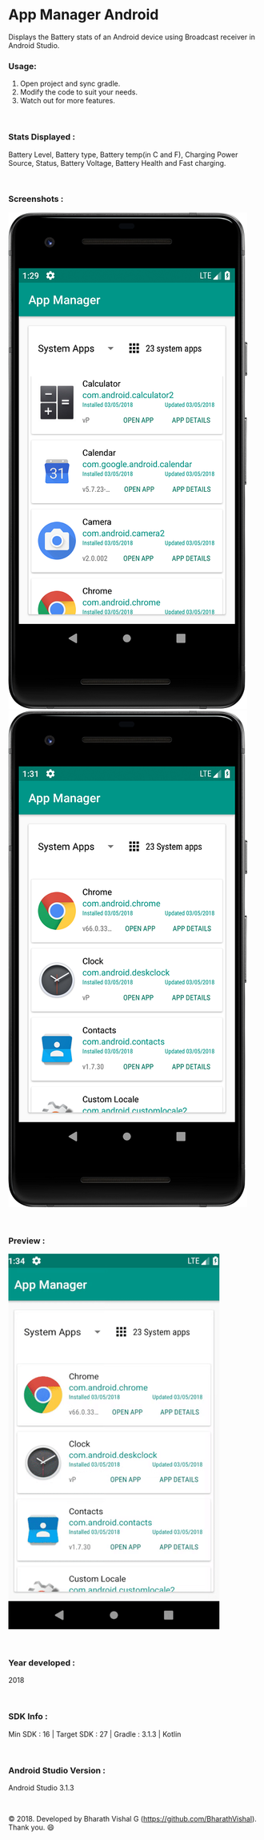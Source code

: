 # App Manager Android

Displays the Battery stats of an Android device using Broadcast receiver in Android Studio.


### Usage:
1. Open project and sync gradle.
2. Modify the code to suit your needs.
3. Watch out for more features.

&nbsp;
### Stats Displayed :
Battery Level, Battery type, Battery temp(in C and F), Charging Power Source, Status, Battery Voltage, Battery Health and Fast charging.

&nbsp;
### Screenshots : 
![Screenshot 1](https://github.com/BharathVishal/App-Manager-Android/blob/master/Screenshots/1.png?s=30)
![Screenshot 2](https://github.com/BharathVishal/App-Manager-Android/blob/master/Screenshots/2.png?s=30)


&nbsp;
### Preview : 
![Preview](https://github.com/BharathVishal/App-Manager-Android/blob/master/Preview/PreviewGif.gif)


&nbsp;

### Year developed : 
2018


&nbsp;

### SDK Info : 
Min SDK : 16  | Target SDK : 27 | Gradle : 3.1.3  | Kotlin

&nbsp;


### Android Studio Version : 
Android Studio 3.1.3


&nbsp;

© 2018. Developed by Bharath Vishal G (https://github.com/BharathVishal).
Thank you. :smile:
